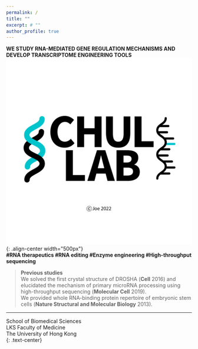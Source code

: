 ```yaml
---
permalink: /
title: ""
excerpt: # ""
author_profile: true  
---
```

**WE STUDY RNA-MEDIATED GENE REGULATION MECHANISMS AND DEVELOP TRANSCRIPTOME ENGINEERING TOOLS**  
![image-center](/assets/images/lablogo2025.png){: .align-center width="500px"}  
**#RNA therapeutics #RNA editing #Enzyme engineering #High-throughput sequencing**  
  
> **Previous studies**  
> We solved the first crystal structure of DROSHA (**Cell** 2016) and elucidated the mechanism of primary microRNA processing using high-throughput sequencing (**Molecular Cell** 2019).  
> We provided whole RNA-binding protein repertoire of embryonic stem cells (**Nature Structural and Molecular Biology** 2013).  

---
School of Biomedical Sciences  
LKS Faculty of Medicine  
The University of Hong Kong  
{: .text-center}
